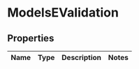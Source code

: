 
# ModelsEValidation

## Properties
Name | Type | Description | Notes
------------ | ------------- | ------------- | -------------



